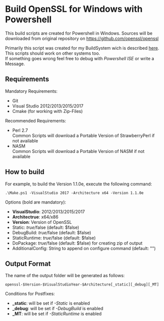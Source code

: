 # Build OpenSSL for Windows with Powershell

This build scripts are created for Powershell in Windows.
Sources will be downloaded from original repository on https://github.com/openssl/openssl

Primarily this script was created for my BuildSystem wich is described [here](https://adirmeier.de/0_Blog/ID_157/index.html).  
This scripts should work on other systems too.  
If something goes wrong feel free to debug with *Powershell ISE* or write a Message.

## Requirements

Mandatory Requirements:
 - Git
 - Visual Studio 2012/2013/2015/2017
 - Cmake (for working with Zip-Files)

Recommended Requirements:
 - Perl 2.7  
    Common Scripts will download a Portable Version of StrawberryPerl if not available
 - NASM  
    Common Scripts will download a Portable Version of NASM if not available

## How to build

For example, to build the Version 1.1.0e, execute the following command:

    .\Make.ps1 -VisualStudio 2017 -Architecture x64 -Version 1.1.0e
    
Options (bold are mandatory):
 - **VisualStudio**: 2012/2013/2015/2017
 - **Architectrue**: x64/x86
 - **Version**: Version of OpenSSL
 - Static: $true/$false (default: $false)
 - DebugBuild: $true/$false (default: $false)
 - StaticRuntime: $true/$false (default: $false)
 - DoPackage: $true/$false (default: $false) for creating zip of output
 - AdditionalConfig: String to append on configure command (default: "")
 
## Output Format

The name of the output folder will be generated as follows:

    openssl-$Version-$VisualStudioYear-$Architecture[_static][_debug][_MT]

Conditions for Postfixes:
 - **_static**: will be set if *-Static* is enabled
 - **_debug**: will be set if *-DebugBuild* is enabled
 - **_MT**: will be set if *-StaticRuntime* is enabled
 
